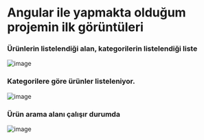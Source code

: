 # Angular ile yapmakta olduğum projemin ilk görüntüleri 


### Ürünlerin listelendiği alan, kategorilerin listelendiği liste 
![image](https://user-images.githubusercontent.com/57369534/136058180-782368c6-c6cc-4bdc-a4eb-1ea32c8eb67e.png)

### Kategorilere göre ürünler listeleniyor.
![image](https://user-images.githubusercontent.com/57369534/136058634-c18b08dc-bdc8-41de-a768-26d701e309c6.png)

### Ürün arama alanı çalışır durumda
![image](https://user-images.githubusercontent.com/57369534/136058865-c1bb96f1-efc1-409b-9cac-b5b44152dcca.png)
